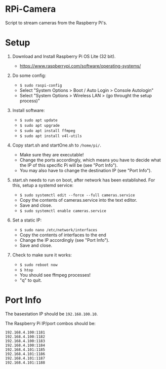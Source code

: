 # RPi-Camera

Script to stream cameras from the Raspberry Pi's.

# Setup

1. Download and Install Raspberry Pi OS Lite (32 bit).

   - https://www.raspberrypi.com/software/operating-systems/

2. Do some config:

   - `$ sudo raspi-config`
   - Select "System Options > Boot / Auto Login > Console Autologin"
   - Select "System Options > Wireless LAN > (go throught the setup process)"

3. Install software:

   - `$ sudo apt update`
   - `$ sudo apt upgrade`
   - `$ sudo apt install ffmpeg`
   - `$ sudo apt install v4l-utils`

4. Copy start.sh and startOne.sh to `/home/pi/`.

   - Make sure they are executable!
   - Change the ports accordingly, which means you have to decide what the IP
     of this specific Pi will be (see "Port Info").
   - You may also have to change the destination IP (see "Port Info").

5. start.sh needs to run on boot, after network has been established. For this,
   setup a systemd service:

   - `$ sudo systemctl edit --force --full cameras.service`
   - Copy the contents of cameras.service into the text editor.
   - Save and close.
   - `$ sudo systemctl enable cameras.service`

6. Set a static IP:

   - `$ sudo nano /etc/network/interfaces`
   - Copy the contents of interfaces to the end
   - Change the IP accordingly (see "Port Info").
   - Save and close.

7. Check to make sure it works:

   - `$ sudo reboot now`
   - `$ htop`
   - You should see ffmpeg processes!
   - "q" to quit.

# Port Info

The basestation IP should be `192.168.100.10`.

The Raspberry Pi IP/port combos should be:
```
192.168.4.100:1181
192.168.4.100:1182
192.168.4.100:1183
192.168.4.100:1184
192.168.4.101:1185
192.168.4.101:1186
192.168.4.101:1187
192.168.4.101:1188
```
